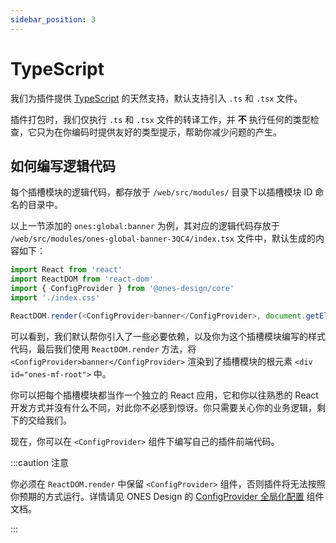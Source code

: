 ```yaml
---
sidebar_position: 3
---
```


# TypeScript

我们为插件提供 [TypeScript](https://www.typescriptlang.org/) 的天然支持，默认支持引入 `.ts` 和 `.tsx` 文件。

插件打包时，我们仅执行 `.ts` 和 `.tsx` 文件的转译工作，并 **不** 执行任何的类型检查，它只为在你编码时提供友好的类型提示，帮助你减少问题的产生。

## 如何编写逻辑代码

每个插槽模块的逻辑代码，都存放于 `/web/src/modules/` 目录下以插槽模块 ID 命名的目录中。

以上一节添加的 `ones:global:banner` 为例，其对应的逻辑代码存放于 `/web/src/modules/ones-global-banner-3QC4/index.tsx` 文件中，默认生成的内容如下：

```ts title="/web/src/modules/ones-global-banner-3QC4/index.tsx"
import React from 'react'
import ReactDOM from 'react-dom'
import { ConfigProvider } from '@ones-design/core'
import './index.css'

ReactDOM.render(<ConfigProvider>banner</ConfigProvider>, document.getElementById('ones-mf-root'))
```

可以看到，我们默认帮你引入了一些必要依赖，以及你为这个插槽模块编写的样式代码，最后我们使用 `ReactDOM.render` 方法，将 `<ConfigProvider>banner</ConfigProvider>` 渲染到了插槽模块的根元素 `<div id="ones-mf-root">` 中。

你可以把每个插槽模块都当作一个独立的 React 应用，它和你以往熟悉的 React 开发方式并没有什么不同，对此你不必感到惊讶。你只需要关心你的业务逻辑，剩下的交给我们。

现在，你可以在 `<ConfigProvider>` 组件下编写自己的插件前端代码。

:::caution 注意

你必须在 `ReactDOM.render` 中保留 `<ConfigProvider>` 组件，否则插件将无法按照你预期的方式运行。详情请见 ONES Design 的 [ConfigProvider 全局化配置](https://bangwork.github.io/ones-design/?path=/docs/core-configprovider--docs) 组件文档。

:::

